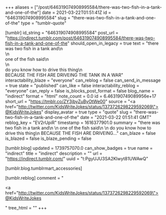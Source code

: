+++
aliases = ["/post/646319074908995584/there-was-two-fish-in-a-tank-and-one-of-the"]
date = 2021-03-22T01:51:41Z
id = "646319074908995584"
slug = "there-was-two-fish-in-a-tank-and-one-of-the"
type = "tumblr-quote"

[tumblr]
id_string = "646319074908995584"
post_url = "https://indirect.tumblr.com/post/646319074908995584/there-was-two-fish-in-a-tank-and-one-of-the"
should_open_in_legacy = true
text = "there was two fish in a tank and\n<br/>\n<br/>one of the fish said\n<br/>\n<br/>do you know how to drive this thing\n<br/>BECAUSE THE FISH ARE DRIVEING THE TANK IN A WAR"
interactability_blaze = "everyone"
can_reblog = false
can_send_in_message = true
state = "published"
can_like = false
interactability_reblog = "everyone"
can_reply = false
is_blocks_post_format = false
blog_name = "indirect"
format = "html"
note_count = 0.0
id = 6.463190749089956e+17
short_url = "https://tmblr.co/ZY3jbyZuByOtWe00"
source = "<a href=\"http://twitter.com/KidsWriteJokes/status/1373726298229592069\">@KidsWriteJokes</a>"
display_avatar = true
type = "quote"
slug = "there-was-two-fish-in-a-tank-and-one-of-the"
date = "2021-03-22 01:51:41 GMT"
reblog_key = "EV2rUpiR"
timestamp = 1616377901.0
summary = "there was two fish in a tank and\n \n one of the fish said\n \n do you know how to drive this thing\n BECAUSE THE FISH ARE DRIVEING..."
can_blaze = false
is_blazed = false
is_blaze_pending = false

[tumblr.blog]
updated = 1739757070.0
can_show_badges = true
name = "indirect"
title = "indirect"
description = ""
url = "https://indirect.tumblr.com/"
uuid = "t:PgyUJU3SA2Klwyt81UWAwQ"

[tumblr.blog.tumblrmart_accessories]

[tumblr.reblog]
comment = "<p><a href=\"http://twitter.com/KidsWriteJokes/status/1373726298229592069\">@KidsWriteJokes</a></p>"
tree_html = ""
+++
